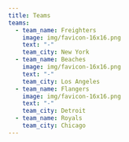 ```yaml
---
title: Teams
teams:
  - team_name: Freighters
    image: img/favicon-16x16.png
    text: "-"
    team_city: New York
  - team_name: Beaches
    image: img/favicon-16x16.png
    text: "-"
    team_city: Los Angeles
  - team_name: Flangers
    image: img/favicon-16x16.png
    text: "-"
    team_city: Detroit
  - team_name: Royals
    team_city: Chicago
---
```

